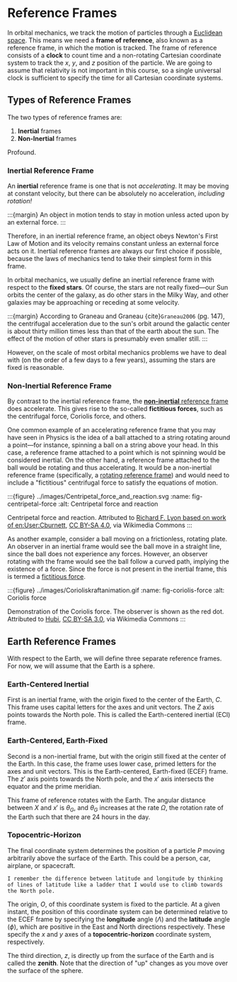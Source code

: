 # Reference Frames

In orbital mechanics, we track the motion of particles through a [Euclidean space](https://en.wikipedia.org/wiki/Euclidean_space). This means we need a **frame of reference**, also known as a reference frame, in which the motion is tracked. The frame of reference consists of a **clock** to count time and a non-rotating Cartesian coordinate system to track the $x$, $y$, and $z$ position of the particle. We are going to assume that relativity is not important in this course, so a single universal clock is sufficient to specify the time for all Cartesian coordinate systems.

## Types of Reference Frames

The two types of reference frames are:

1. **Inertial** frames
2. **Non-Inertial** frames

Profound.

### Inertial Reference Frame

An **inertial** reference frame is one that is not _accelerating_. It may be moving at constant velocity, but there can be absolutely no acceleration, _including rotation!_

:::{margin}
An object in motion tends to stay in motion unless acted upon by an external force.
:::

Therefore, in an inertial reference frame, an object obeys Newton's First Law of Motion and its velocity remains constant unless an external force acts on it. Inertial reference frames are always our first choice if possible, because the laws of mechanics tend to take their simplest form in this frame.

In orbital mechanics, we usually define an inertial reference frame with respect to the **fixed stars**. Of course, the stars are not really fixed—our Sun orbits the center of the galaxy, as do other stars in the Milky Way, and other galaxies may be approaching or receding at some velocity.

:::{margin}
According to Graneau and Graneau {cite}`Graneau2006` (pg. 147), the centrifugal acceleration due to the sun's orbit around the galactic center is about thirty million times less than that of the earth about the sun. The effect of the motion of other stars is presumably even smaller still.
:::

However, on the scale of most orbital mechanics problems we have to deal with (on the order of a few days to a few years), assuming the stars are fixed is reasonable.

### Non-Inertial Reference Frame

By contrast to the inertial reference frame, the [**non-inertial** reference frame](https://en.wikipedia.org/wiki/Non-inertial_reference_frame) does accelerate. This gives rise to the so-called **fictitious forces**, such as the centrifugal force, Coriolis force, and others.

One common example of an accelerating reference frame that you may have seen in Physics is the idea of a ball attached to a string rotating around a point—for instance, spinning a ball on a string above your head. In this case, a reference frame attached to a point which is not spinning would be considered inertial. On the other hand, a reference frame attached to the ball would be rotating and thus accelerating. It would be a non-inertial reference frame (specifically, a [rotating reference frame](https://en.wikipedia.org/wiki/Rotating_reference_frame)) and would need to include a "fictitious" centrifugal force to satisfy the equations of motion.

:::{figure} ../images/Centripetal_force_and_reaction.svg
:name: fig-centripetal-force
:alt: Centripetal force and reaction

Centripetal force and reaction. Attributed to [Richard F. Lyon based on work of en:User:Cburnett](https://commons.wikimedia.org/wiki/File:Centripetal_force_and_reaction.svg), [CC BY-SA 4.0](https://creativecommons.org/licenses/by-sa/4.0), via Wikimedia Commons
:::

As another example, consider a ball moving on a frictionless, rotating plate. An observer in an inertial frame would see the ball move in a straight line, since the ball does not experience any forces. However, an observer rotating with the frame would see the ball follow a curved path, implying the existence of a force. Since the force is not present in the inertial frame, this is termed a [fictitious force](https://en.wikipedia.org/wiki/Fictitious_force).

:::{figure} ../images/Corioliskraftanimation.gif
:name: fig-coriolis-force
:alt: Coriolis force

Demonstration of the Coriolis force. The observer is shown as the red dot. Attributed to [Hubi](https://commons.wikimedia.org/wiki/File:Corioliskraftanimation.gif), [CC BY-SA 3.0](https://creativecommons.org/licenses/by-sa/3.0), via Wikimedia Commons
:::

## Earth Reference Frames

With respect to the Earth, we will define three separate reference frames. For now, we will assume that the Earth is a sphere.

### Earth-Centered Inertial

First is an inertial frame, with the origin fixed to the center of the Earth, $C$. This frame uses capital letters for the axes and unit vectors. The $Z$ axis points towards the North pole. This is called the Earth-centered inertial (ECI) frame.

### Earth-Centered, Earth-Fixed

Second is a non-inertial frame, but with the origin still fixed at the center of the Earth. In this case, the frame uses lower case, primed letters for the axes and unit vectors. This is the Earth-centered, Earth-fixed (ECEF) frame. The $z'$ axis points towards the North pole, and the $x'$ axis intersects the equator and the prime meridian.

This frame of reference rotates with the Earth. The angular distance between $X$ and $x'$ is $\theta_G$, and $\theta_G$ increases at the rate $\Omega$, the rotation rate of the Earth such that there are 24 hours in the day.

### Topocentric-Horizon

The final coordinate system determines the position of a particle $P$ moving arbitrarily above the surface of the Earth. This could be a person, car, airplane, or spacecraft.

```{margin}
I remember the difference between latitude and longitude by thinking of lines of latitude like a ladder that I would use to climb towards the North pole.
```

The origin, $O$, of this coordinate system is fixed to the particle. At a given instant, the position of this coordinate system can be determined relative to the ECEF frame by specifying the **longitude** angle ($\Lambda$) and the **latitude** angle ($\phi$), which are positive in the East and North directions respectively. These specify the $x$ and $y$ axes of a **topocentric-horizon** coordinate system, respectively.

The third direction, $z$, is directly up from the surface of the Earth and is called the **zenith**. Note that the direction of "up" changes as you move over the surface of the sphere.
